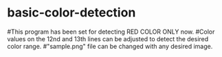 # basic-color-detection
#This program has been set for detecting RED COLOR ONLY now.
#Color values on the 12nd and 13th lines can be adjusted to detect the desired color range.
#"sample.png" file can be changed with any desired image.
